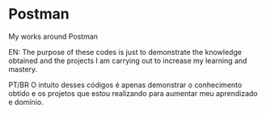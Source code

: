 # Postman
My works around Postman

EN:
The purpose of these codes is just to demonstrate the knowledge obtained and the projects I am carrying out to increase my learning and mastery.

PT/BR
O intuito desses códigos é apenas demonstrar o conhecimento obtido e os projetos que estou realizando para aumentar meu aprendizado e domínio.
